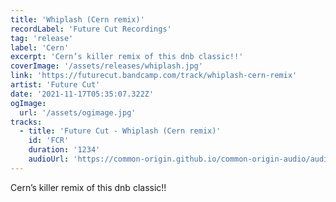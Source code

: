 ```yaml
---
title: 'Whiplash (Cern remix)'
recordLabel: 'Future Cut Recordings'
tag: 'release'
label: 'Cern'
excerpt: 'Cern’s killer remix of this dnb classic!!'
coverImage: '/assets/releases/whiplash.jpg'
link: 'https://futurecut.bandcamp.com/track/whiplash-cern-remix'
artist: 'Future Cut'
date: '2021-11-17T05:35:07.322Z'
ogImage:
  url: '/assets/ogimage.jpg'
tracks: 
  - title: 'Future Cut - Whiplash (Cern remix)'
    id: 'FCR'
    duration: '1234'
    audioUrl: 'https://common-origin.github.io/common-origin-audio/audio-files/FCR/whiplash-remix.mp3'
---
```


Cern’s killer remix of this dnb classic!!
